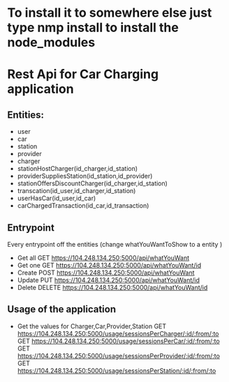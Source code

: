  # To install it to somewhere else just type nmp install to install the node_modules
# Rest Api for Car Charging application

## Entities:
- user
- car
- station 
- provider
- charger
- stationHostCharger(id_charger,id_station)
- providerSuppliesStation(id_station,id_provider)
- stationOffersDiscountCharger(id_charger,id_station)
- transcation(id_user,id_charger,id_station)
- userHasCar(id_user,id_car)
- carChargedTransaction(id_car,id_transaction)

## Entrypoint
Every entrypoint off the entities (change whatYouWantToShow to a entity )
- Get all GET https://104.248.134.250:5000/api/whatYouWant
- Get one GET https://104.248.134.250:5000/api/whatYouWant/id
- Create POST https://104.248.134.250:5000/api/whatYouWant
- Update PUT https://104.248.134.250:5000/api/whatYouWant/id
- Delete DELETE https://104.248.134.250:5000/api/whatYouWant/id
## Usage of the application
- Get the values for Charger,Car,Provider,Station
GET  https://104.248.134.250:5000/usage/sessionsPerCharger/:id/:from/:to
GET  https://104.248.134.250:5000/usage/sessionsPerCar/:id/:from/:to
GET  https://104.248.134.250:5000/usage/sessionsPerProvider/:id/:from/:to
GET  https://104.248.134.250:5000/usage/sessionsPerStation/:id/:from/:to






